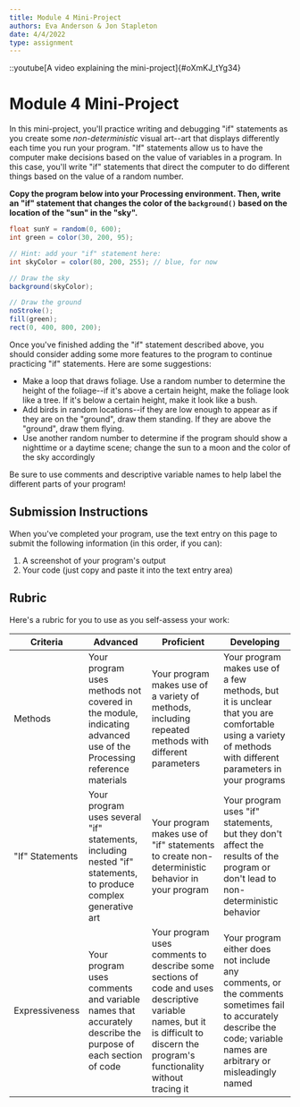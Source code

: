 ```yaml
---
title: Module 4 Mini-Project
authors: Eva Anderson & Jon Stapleton
date: 4/4/2022
type: assignment
---
```


::youtube[A video explaining the mini-project]{#oXmKJ_tYg34}

# Module 4 Mini-Project

In this mini-project, you'll practice writing and debugging "if" statements as you create some *non-deterministic* visual art--art that displays differently each time you run your program. "If" statements allow us to have the computer make decisions based on the value of variables in a program. In this case, you'll write "if" statements that direct the computer to do different things based on the value of a random number.

**Copy the program below into your Processing environment. Then, write an "if" statement that changes the color of the `background()` based on the location of the "sun" in the "sky".**

```java
float sunY = random(0, 600);
int green = color(30, 200, 95);

// Hint: add your "if" statement here:
int skyColor = color(80, 200, 255); // blue, for now

// Draw the sky
background(skyColor);

// Draw the ground
noStroke();
fill(green);
rect(0, 400, 800, 200);
```

Once you've finished adding the "if" statement described above, you should consider adding some more features to the program to continue practicing "if" statements. Here are some suggestions:

* Make a loop that draws foliage. Use a random number to determine the height of the foliage--if it's above a certain height, make the foliage look like a tree. If it's below a certain height, make it look like a bush.
* Add birds in random locations--if they are low enough to appear as if they are on the "ground", draw them standing. If they are above the "ground", draw them flying.
* Use another random number to determine if the program should show a nighttime or a daytime scene; change the sun to a moon and the color of the sky accordingly

Be sure to use comments and descriptive variable names to help label the different parts of your program!

## Submission Instructions

When you've completed your program, use the text entry on this page to submit the following information (in this order, if you can):

1. A screenshot of your program's output
2. Your code (just copy and paste it into the text entry area)

## Rubric

Here's a rubric for you to use as you self-assess your work:

| Criteria  | Advanced | Proficient | Developing |
| --------- | -------- | ---------- | ---------- |
| Methods   | Your program uses methods not covered in the module, indicating advanced use of the Processing reference materials | Your program makes use of a variety of methods, including repeated methods with different parameters | Your program makes use of a few methods, but it is unclear that you are comfortable using a variety of methods with different parameters in your programs |
| "If" Statements | Your program uses several "if" statements, including nested "if" statements, to produce complex generative art | Your program makes use of "if" statements to create non-deterministic behavior in your program | Your program uses "if" statements, but they don't affect the results of the program or don't lead to non-deterministic behavior |
| Expressiveness  | Your program uses comments and variable names that accurately describe the purpose of each section of code | Your program uses comments to describe some sections of code and uses descriptive variable names, but it is difficult to discern the program's functionality without tracing it | Your program either does not include any comments, or the comments sometimes fail to accurately describe the code; variable names are arbitrary or misleadingly named |